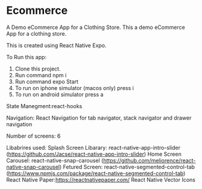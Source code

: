 # Ecommerce
A Demo eCommerce App for a Clothing Store. 
This a demo eCommerce App for a clothing store. 

This is created using React Native Expo. 

To Run this app:
1. Clone this project.
2. Run command npm i 
3. Run command expo Start
4. To run on iphone simulator (macos only) press i
5. To run on android simulator press a

State Manegment:react-hooks

Navigation: 
React Navigation for tab navigator, stack navigator and drawer navigation

Number of screens: 6

Libabrires used: 
Splash Screen Libarary: react-native-app-intro-slider (https://github.com/Jacse/react-native-app-intro-slider)
Home Screen Carousel: react-native-snap-carousel (https://github.com/meliorence/react-native-snap-carousel)
Fetured Screen: react-native-segmented-control-tab (https://www.npmjs.com/package/react-native-segmented-control-tab)
React Native Paper:https://reactnativepaper.com/
React Native Vector Icons


